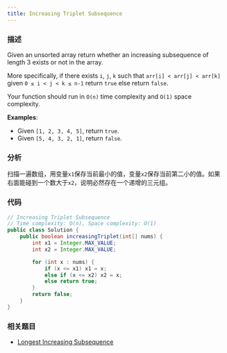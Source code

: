 ```yaml
---
title: Increasing Triplet Subsequence
---
```


### 描述

Given an unsorted array return whether an increasing subsequence of length 3 exists or not in the array.

More specifically, if there exists `i`, `j`, `k` such that `arr[i] < arr[j] < arr[k]` given `0 ≤ i < j < k ≤ n-1` return `true` else return `false`.

Your function should run in `O(n)` time complexity and `O(1)` space complexity.

**Examples**:

- Given `[1, 2, 3, 4, 5]`, return `true`.
- Given `[5, 4, 3, 2, 1]`, return `false`.

### 分析

扫描一遍数组，用变量`x1`保存当前最小的值，变量`x2`保存当前第二小的值。如果右面能碰到一个数大于`x2`，说明必然存在一个递增的三元组。

### 代码

```java
// Increasing Triplet Subsequence
// Time complexity: O(n), Space complexity: O(1)
public class Solution {
    public boolean increasingTriplet(int[] nums) {
        int x1 = Integer.MAX_VALUE;
        int x2 = Integer.MAX_VALUE;

        for (int x : nums) {
            if (x <= x1) x1 = x;
            else if (x <= x2) x2 = x;
            else return true;
        }
        return false;
    }
}
```

### 相关题目

- [Longest Increasing Subsequence](../dp/longest-increasing-subsequence.md)

